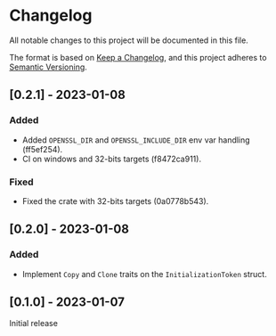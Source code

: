 # Changelog

All notable changes to this project will be documented in this file.

The format is based on [Keep a Changelog](https://keepachangelog.com/en/1.0.0/),
and this project adheres to [Semantic Versioning](https://semver.org/spec/v2.0.0.html).

## [0.2.1] - 2023-01-08

### Added

- Added `OPENSSL_DIR` and `OPENSSL_INCLUDE_DIR` env var handling (ff5ef254).
- CI on windows and 32-bits targets (f8472ca911).

### Fixed

- Fixed the crate with 32-bits targets (0a0778b543).

## [0.2.0] - 2023-01-08

### Added

- Implement `Copy` and `Clone` traits on the `InitializationToken` struct.

## [0.1.0] - 2023-01-07

Initial release
